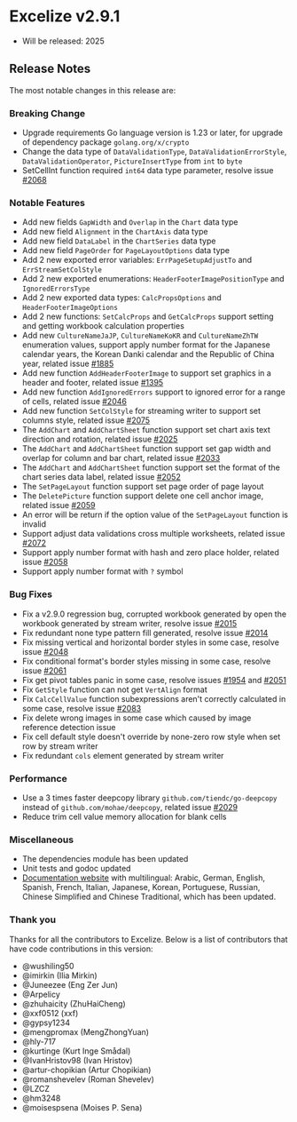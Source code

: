 # Excelize v2.9.1

* Will be released: 2025

## Release Notes

The most notable changes in this release are:

### Breaking Change

* Upgrade requirements Go language version is 1.23 or later, for upgrade of dependency package `golang.org/x/crypto`
* Change the data type of `DataValidationType`, `DataValidationErrorStyle`, `DataValidationOperator`, `PictureInsertType` from `int` to `byte`
* SetCellInt function required `int64` data type parameter, resolve issue [#2068](https://github.com/xuri/excelize/issues/2068)

### Notable Features

* Add new fields `GapWidth` and `Overlap` in the `Chart` data type
* Add new field `Alignment` in the `ChartAxis` data type
* Add new field `DataLabel` in the `ChartSeries` data type
* Add new field `PageOrder` for `PageLayoutOptions` data type
* Add 2 new exported error variables: `ErrPageSetupAdjustTo` and `ErrStreamSetColStyle`
* Add 2 new exported enumerations: `HeaderFooterImagePositionType` and `IgnoredErrorsType`
* Add 2 new exported data types: `CalcPropsOptions` and `HeaderFooterImageOptions`
* Add 2 new functions: `SetCalcProps` and `GetCalcProps` support setting and getting workbook calculation properties
* Add new `CultureNameJaJP`, `CultureNameKoKR` and `CultureNameZhTW` enumeration values, support apply number format for the Japanese calendar years, the Korean Danki calendar and the Republic of China year, related issue [#1885](https://github.com/xuri/excelize/issues/1885)
* Add new function `AddHeaderFooterImage` to support set graphics in a header and footer, related issue [#1395](https://github.com/xuri/excelize/issues/1395)
* Add new function `AddIgnoredErrors` support to ignored error for a range of cells, related issue [#2046](https://github.com/xuri/excelize/issues/2046)
* Add new function `SetColStyle` for streaming writer to support set columns style, related issue [#2075](https://github.com/xuri/excelize/issues/2075)
* The `AddChart` and `AddChartSheet` function support set chart axis text direction and rotation, related issue [#2025](https://github.com/xuri/excelize/issues/2025)
* The `AddChart` and `AddChartSheet` function support set gap width and overlap for column and bar chart, related issue [#2033](https://github.com/xuri/excelize/issues/2033)
* The `AddChart` and `AddChartSheet` function support set the format of the chart series data label, related issue [#2052](https://github.com/xuri/excelize/issues/2052)
* The `SetPageLayout` function support set page order of page layout
* The `DeletePicture` function support delete one cell anchor image, related issue [#2059](https://github.com/xuri/excelize/issues/2059)
* An error will be return if the option value of the `SetPageLayout` function is invalid
* Support adjust data validations cross multiple worksheets, related issue [#2072](https://github.com/xuri/excelize/issues/2072)
* Support apply number format with hash and zero place holder, related issue [#2058](https://github.com/xuri/excelize/issues/2058)
* Support apply number format with `?` symbol

### Bug Fixes

* Fix a v2.9.0 regression bug, corrupted workbook generated by open the workbook generated by stream writer, resolve issue [#2015](https://github.com/xuri/excelize/issues/2015)
* Fix redundant none type pattern fill generated, resolve issue [#2014](https://github.com/xuri/excelize/issues/2014)
* Fix missing vertical and horizontal border styles in some case, resolve issue [#2048](https://github.com/xuri/excelize/issues/2048)
* Fix conditional format's border styles missing in some case, resolve issue [#2061](https://github.com/xuri/excelize/issues/2061)
* Fix get pivot tables panic in some case, resolve issues [#1954](https://github.com/xuri/excelize/issues/1954) and [#2051](https://github.com/xuri/excelize/issues/2051)
* Fix `GetStyle` function can not get `VertAlign` format
* Fix `CalcCellValue` function subexpressions aren't correctly calculated in some case, resolve issue [#2083](https://github.com/xuri/excelize/issues/2083)
* Fix delete wrong images in some case which caused by image reference detection issue
* Fix cell default style doesn't override by none-zero row style when set row by stream writer
* Fix redundant `cols` element generated by stream writer

### Performance

* Use a 3 times faster deepcopy library `github.com/tiendc/go-deepcopy` instead of `github.com/mohae/deepcopy`, related issue [#2029](https://github.com/xuri/excelize/issues/2029)
* Reduce trim cell value memory allocation for blank cells

### Miscellaneous

* The dependencies module has been updated
* Unit tests and godoc updated
* [Documentation website](https://xuri.me/excelize) with multilingual: Arabic, German, English, Spanish, French, Italian, Japanese, Korean, Portuguese, Russian, Chinese Simplified and Chinese Traditional, which has been updated.

### Thank you

Thanks for all the contributors to Excelize. Below is a list of contributors that have code contributions in this version:

* @wushiling50
* @imirkin (Ilia Mirkin)
* @Juneezee (Eng Zer Jun)
* @Arpelicy
* @zhuhaicity (ZhuHaiCheng)
* @xxf0512 (xxf)
* @gypsy1234
* @mengpromax (MengZhongYuan)
* @hly-717
* @kurtinge (Kurt Inge Smådal)
* @IvanHristov98 (Ivan Hristov)
* @artur-chopikian (Artur Chopikian)
* @romanshevelev (Roman Shevelev)
* @LZCZ
* @hm3248
* @moisespsena (Moises P. Sena)
